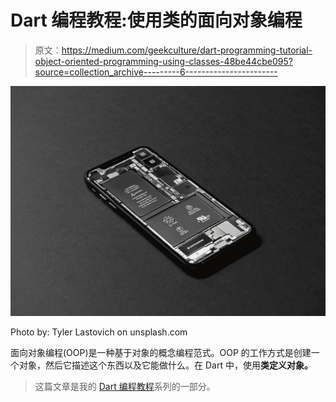 # Dart 编程教程:使用类的面向对象编程

> 原文：<https://medium.com/geekculture/dart-programming-tutorial-object-oriented-programming-using-classes-48be44cbe095?source=collection_archive---------6----------------------->

![](img/41474ed08f2cee59f3f57c93f1cc19ed.png)

Photo by: Tyler Lastovich on unsplash.com

面向对象编程(OOP)是一种基于对象的概念编程范式。OOP 的工作方式是创建一个对象，然后它描述这个东西以及它能做什么。在 Dart 中，使用**类定义对象。**

> 这篇文章是我的 [Dart 编程教程](/@arc-sosangyo/list/introduction-to-dart-programming-ee22f349ff01)系列的一部分。